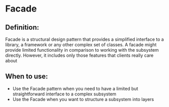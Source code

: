 # Facade
## Definition:
Facade is a structural design pattern that provides a simplified interface to a library, a framework
or any other complex set of classes. A facade might provide limited functionality in comparison to working with the subsystem directly. However, it includes only those features that clients really care about

## When to use:
- Use the Facade pattern when you need to have a limited but straightforward interface to a complex subsystem
- Use the Facade when you want to structure a subsystem into layers

